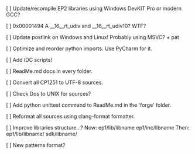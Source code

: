 [ ] Update/recompile EP2 libraries using Windows DevKIT Pro or modern GCC?

[ ] 0x00001494 A __16__rt_udiv and __16__rt_udiv10? WTF?

[ ] Update postlink on Windows and Linux! Probably using MSVC? + pat

[ ] Optimize and reorder python imports. Use PyCharm for it.

[ ] Add IDC scripts!

[ ] ReadMe.md docs in every folder.

[ ] Convert all CP1251 to UTF-8 sources.

[ ] Check Dos to UNIX for sources?

[ ] Add python unittest command to ReadMe.md in the 'forge' folder.

[ ] Reformat all sources using clang-format formatter.

[ ] Improve libraries structure...?
    Now:
        ep1/lib/libname
        ep1/inc/libname
    Then:
        ep1/lib/libname/
        sdk/libname/

[ ] New patterns format?
